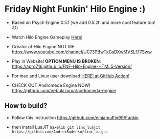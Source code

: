 # Friday Night Funkin' Hilo Engine :)
* Based on Psych Engine 0.5.1 (we add 0.5.2h and more cool feature too! :D)

* Watch Hilo Engine Gameplay [Here!](https://youtu.be/PcgidMjtGtg)

* Creator of Hilo Engine NOT ME https://www.youtube.com/channel/UC73PBwTkGsDXwMVSLf77Sww

* Play in Website! **OPTION MENU IS BROKEN**: https://apro716.github.io/FNF-Hilo-Engine-HTML5-Version/

* For mac and Linux user download [HERE! at GitHub Action!](https://github.com/APRO716/FNF-vs-Hiro-mod-demo-Hilo-Engine/actions/workflows/main.yml)

* CHECK OUT Andromeda Engine NOW! https://github.com/nebulazorua/andromeda-engine

How to build?
---------------------------------------------------------------------------------------------------------------------------------------------------
* Follow this instruction https://github.com/ninjamuffin99/Funkin

* then install LuaJIT 
 `haxelib git linc_luajit https://github.com/AndreiRudenko/linc_luajit`
